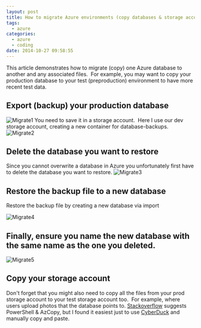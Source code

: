 ```yaml
---
layout: post
title: How to migrate Azure environments (copy databases & storage accounts)
tags:
  - azure
categories:
  - azure
  - coding
date: 2014-10-27 09:58:55
---
```


This article demonstrates how to migrate (copy) one Azure database to another and any associated files.  For example, you may want to copy your production database to your test (preproduction) environment to have more recent test data.

## Export (backup) your production database
![Migrate1](Migrate1.png)
You need to save it in a storage account.  Here I use our dev storage account, creating a new container for database-backups. ![Migrate2](Migrate2.png)

## Delete the database you want to restore
Since you cannot overwrite a database in Azure you unfortunately first have to delete the database you want to restore. ![Migrate3](Migrate3.png)

## Restore the backup file to a new database
Restore the backup file by creating a new database via import

![Migrate4](Migrate4.png)

## Finally, ensure you name the new database with the same name as the one you deleted.
![Migrate5](Migrate5.png)

## Copy your storage account
Don't forget that you might also need to copy all the files from your prod storage account to your test storage account too.  For example, where users upload photos that the database points to. [Stackoverflow](http://stackoverflow.com/questions/8582145/copying-storage-data-from-one-azure-account-to-another) suggests PowerShell & AzCopy, but I found it easiest just to use [CyberDuck](https://cyberduck.io/) and manually copy and paste.
